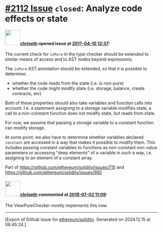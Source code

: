 # [\#2112 Issue](https://github.com/ethereum/solidity/issues/2112) `closed`: Analyze code effects or state

#### <img src="https://avatars.githubusercontent.com/u/9073706?v=4" width="50">[chriseth](https://github.com/chriseth) opened issue at [2017-04-10 12:37](https://github.com/ethereum/solidity/issues/2112):

The current check for `isPure` in the type checker should be extended to similar means of access and to AST nodes beyond expressions.

The `isPure` AST annotation should be extended, so that it is possible to determine:

 - whether the code reads from the state (i.e. is non-pure)
 - whether the code might modify state (i.e. storage, balance, create contracts, etc)

Both of these properties should also take variables and function calls into account. I.e. a statement assigning to a storage variable modifies state, a call to a non-constant function does not modify state, but reads from state.

For now, we assume that passing a storage variable to a constant function can modify storage.

At some point, we also have to determine whether variables declared `constant` are accessed in a way that makes it possible to modify them. This includes passing constant variables to functions as non-constant non-value parameters or accessing "deep elements" of a variable in such a way, i.e. assigning to an element of a constant array.

Part of https://github.com/ethereum/solidity/issues/715 and https://github.com/ethereum/solidity/issues/992

#### <img src="https://avatars.githubusercontent.com/u/9073706?v=4" width="50">[chriseth](https://github.com/chriseth) commented at [2018-07-02 11:09](https://github.com/ethereum/solidity/issues/2112#issuecomment-401770211):

The ViewPureChecker mostly implements this now.


-------------------------------------------------------------------------------



[Export of Github issue for [ethereum/solidity](https://github.com/ethereum/solidity). Generated on 2024.12.15 at 06:45:24.]
